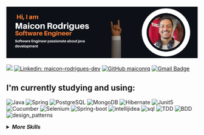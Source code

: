 <p align="center">
<img src="img/SOFTWARE ENGINEER JAVA DEVELOPMENT - github.png">
</p>

![](https://komarev.com/ghpvc/?username=Maiconrq&color=orange&style=flat-square)
[![Linkedin: maicon-rodrigues-dev](https://img.shields.io/badge/linkedin-%230077B5.svg?&style=flat-square&logo=linkedin&logoColor=white)](https://www.linkedin.com/in/maicon-rodrigues-dev/)
[![GitHub maiconrq](https://img.shields.io/github/followers/maiconrq?label=follow&style=social)](https://github.com/Maiconrq)
[![Gmail Badge](https://img.shields.io/badge/-nociamrq27@gmail.com-red?style=flat-square&logo=Gmail&logoColor=white&link=mailto:nociamrq27@gmail.com)](mailto:nociamrq27@gmail.com)
<!---[![Dev.to: maiconrq](https://img.shields.io/badge/dev.to-black?&style=flat-square&logo=dev.to&logoColor=white)](https://dev.to/maiconrq)--->

## I'm currently studying and using:
![Java](https://img.shields.io/badge/-java-grey?style=for-the-badge&logo=java&logoColor=white&labelColor=orange)
![Spring](https://img.shields.io/badge/-spring-grey?style=for-the-badge&logo=spring&logoColor=white&labelColor=orange)
![PostgreSQL](https://img.shields.io/badge/-postgresql-grey?style=for-the-badge&logo=postgresql&logoColor=white&labelColor=orange)
![MongoDB](https://img.shields.io/badge/-mongodb-grey?style=for-the-badge&logo=mongodb&logoColor=white&labelColor=orange)
![Hibernate](https://img.shields.io/badge/-hibernate-grey?style=for-the-badge&logo=hibernate&logoColor=white&labelColor=orange)
![Junit5](https://img.shields.io/badge/-junit5-grey?style=for-the-badge&logo=junit5&logoColor=white&labelColor=orange)
![Cucumber](https://img.shields.io/badge/-cucumber-grey?style=for-the-badge&logo=cucumber&logoColor=white&labelColor=orange)
![Selenium](https://img.shields.io/badge/-selenium-grey?style=for-the-badge&logo=selenium&logoColor=white&labelColor=orange)
![Spring-boot](https://img.shields.io/badge/-spring_boot-grey?style=for-the-badge&logo=springboot&logoColor=white&labelColor=orange) 
![intellijidea](https://img.shields.io/badge/-intellij_idea-grey?style=for-the-badge&logo=intellijidea&logoColor=white&labelColor=orange)
![sql](https://img.shields.io/badge/-sql-grey?style=for-the-badge&logo=sql&logoColor=white&labelColor=orange)
![TDD](https://img.shields.io/badge/-tdd-grey?style=for-the-badge&logo=tdd&logoColor=white&labelColor=orange)
![BDD](https://img.shields.io/badge/-bdd-grey?style=for-the-badge&logo=bdd&logoColor=white&labelColor=orange)
![design_patterns](https://img.shields.io/badge/-design_patterns-grey?style=for-the-badge&logo=materialdesignicons&logoColor=white&labelColor=orange)


<details>
<summary><b><i>More Skills</i></b></summary>
  
### to delve into the future:

![php](https://img.shields.io/badge/-php-grey?style=for-the-badge&logo=php&logoColor=white&labelColor=orange)
![JavaScript](https://img.shields.io/badge/-JavaScript-grey?style=for-the-badge&logo=javascript&logoColor=white&labelColor=orange)
![node](https://img.shields.io/badge/-node-grey?style=for-the-badge&logo=node-dot-js&logoColor=white&labelColor=orange)
![React](https://img.shields.io/badge/-react-grey?style=for-the-badge&logo=react&logoColor=white&labelColor=orange)

### that I already own:
![Microsoft Azure](https://img.shields.io/badge/-azure-grey?style=for-the-badge&logo=microsoft-azure&logoColor=white&labelColor=orange)
![Azure DevOps](https://img.shields.io/badge/-azuredevops-grey?style=for-the-badge&logo=azure-devops&logoColor=white&labelColor=orange)
![Terraform](https://img.shields.io/badge/-terraform-grey?style=for-the-badge&logo=terraform&logoColor=white&labelColor=orange)
![Docker](https://img.shields.io/badge/-docker-grey?style=for-the-badge&logo=docker&logoColor=white&labelColor=orange)
![Python](https://img.shields.io/badge/-python-grey?style=for-the-badge&logo=python&logoColor=white&labelColor=orange)
![git](https://img.shields.io/badge/-git-grey?style=for-the-badge&logo=git&logoColor=white&labelColor=orange)
![github](https://img.shields.io/badge/-github-grey?style=for-the-badge&logo=github&logoColor=white&labelColor=orange)
![MarkDown](https://img.shields.io/badge/-Markdown-grey?style=for-the-badge&logo=Markdown&logoColor=white&labelColor=orange)
![HTML5](https://img.shields.io/badge/html%205-grey?style=for-the-badge&logo=html5&logoColor=white&labelColor=orange)
![CSS3](https://img.shields.io/badge/css%203-grey?style=for-the-badge&logo=css3&logoColor=white&labelColor=orange)
![C](https://img.shields.io/badge/-C_Language-grey?style=for-the-badge&logo=c&logoColor=white&labelColor=orange)
![Linux](https://img.shields.io/badge/-Linux-grey?style=for-the-badge&logo=linux&logoColor=white&labelColor=orange)
![Arch Linux](https://img.shields.io/badge/-Arch_Linux-grey?style=for-the-badge&logo=linux&logoColor=white&labelColor=orange)
![Windows](https://img.shields.io/badge/-Windows-grey?style=for-the-badge&logo=windows&logoColor=white&labelColor=orange)

</details>
